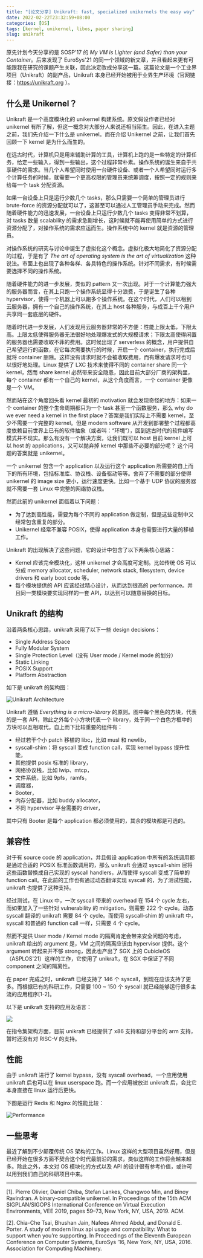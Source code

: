 ```yaml
---
title: "[论文分享] Unikraft: fast, specialized unikernels the easy way"
date: 2022-02-22T23:32:59+08:00
categories: [OS]
tags: [kernel, unikernel, libos, paper sharing]
slug: unikraft
---
```


原先计划今天分享的是 SOSP'17 的 *My VM is Lighter (and Safer) than your Container*。后来发现了 EuroSys'21 的同一个领域的新文章，并且看起来更有可能跟我在研究的课题产生关联，因此决定改成分享这一篇。这篇论文是一个工业界项目（Unikraft）的副产品，Unikraft 本身已经开始被用于业界生产环境（官网链接：https://unikraft.org ）。

## 什么是 Unikernel？

Unikraft 是一个高度模块化的 unikernel 构建系统。原文假设作者已经对 unikernel 有所了解，但这一概念对大部分人来说还相当陌生。因此，在进入主题之前，我们先介绍一下什么是 unikernel。而在介绍 Unikernel 之前，让我们首先回顾一下 kernel 是为什么而生的。

在远古时代，计算机只是用来辅助计算的工具，计算机上跑的是一些特定的计算任务，给定一些输入，得到一些输出，这个过程非常朴素。操作系统的诞生来自于共享硬件的需求。当几个人希望同时使用一台硬件设备、或者一个人希望同时运行多个计算任务的时候，就需要一个更高权限的管理员来统筹调度，按照一定的规则来给每一个 task 分配资源。

如果一台设备上只是运行少数几个 tasks，那么只需要一个简单的管理员进行 brute-force 的资源分配就可以了，这甚至可以通过人工管理员手动来完成。然而随着硬件能力的迅速发展，一台设备上只运行少数几个 tasks 变得非常不划算，对 tasks 数量 scalability 的需求急剧增长，这时候就不能再使用简单的方式进行资源分配了，对操作系统的需求应运而生。操作系统中的 kernel 就是资源的管理员。

对操作系统的研究与讨论中诞生了虚拟化这个概念。虚拟化极大地简化了资源分配的过程，于是有了 *The art of operating system is the art of virtualization* 这种说法。市面上也出现了各种各样、各具特色的操作系统。针对不同需求，有时候需要选择不同的操作系统。

随着硬件能力的进一步发展，类似的 pattern 又一次出现。对于一个计算能力强大的服务器而言，在其上只跑一个操作系统显得十分浪费，于是诞生了各种 hypervisor，使得一个机器上可以跑多个操作系统。在这个时代，人们可以租到云服务器，拥有一个自己的操作系统，在其上 host 各种服务，与成百上千个用户共享同一套底层的硬件。

随着时代进一步发展，人们发现用云服务器非常的不方便：性能上限太低，下限太高。上限太低使得服务器无法很好地处理爆发式的大规模请求；下限太高使得闲置的服务器也需要收取不菲的费用。这时候出现了 serverless 的概念，用户提供自己希望运行的函数，在它每次需要执行的时候，开启一个 container，执行完成后就将 container 删除。这样没有请求时就不会被收取费用，而有爆发请求时也可以很好地处理。Linux 提供了 LXC 技术来使得不同的 container share 同一个 kernel，然而 share kernel 必然带来安全隐患，因此目前大部分厂商的架构里，每个 container 都有一个自己的 kernel，从这个角度而言，一个 container 更像是一个 VM。

然而站在这个角度回头看 kernel 最初的 motivation 就会发现奇怪的地方：如果一个 container 的整个生命周期都只为一个 task 甚至一个函数服务，那么 why do we ever need a kernel in the first place？答案是我们实际上不需要 kernel，至少不需要一个完整的 kernel。但是 modern software 从开发到部署整个过程都高度依赖目前世界上已有的软件抽象（或者叫：“环境”），回到远古时代的软件编写模式并不现实。那么有没有一个解决方案，让我们既可以 host 目前 kernel 上可以 host 的 applications，又可以抛弃掉 kernel 中那些不必要的部分呢？ 这个问题的答案就是 unikernel。

一个 unikernel 包含一个 application 以及运行这个 application 所需要的自上而下的所有环境，包括标准库、协议栈、设备驱动等等。舍弃了不需要的部分使得 unikernel 的 image size 更小，运行速度更快。比如一个基于 UDP 协议的服务器就不需要一套 Linux 中完整的网络协议栈。

然而此前的 unikernel 面临着以下问题：

- 为了达到高性能，需要为每个不同的 application 做定制，但是这些定制中又经常包含重复的部分。
- Unikernel 经常不兼容 POSIX，使得 application 本身也需要进行大量的移植工作。

Unikraft 的出现解决了这些问题，它的设计中包含了以下两条核心思路：

- Kernel 应该完全模块化，这样 unikernel 才会高度可定制。比如传统 OS 可以分成 memory allocator, scheduler, network stack, filesystem, device drivers 和 early boot code 等。
- 每个模块提供的 API 应该经过精心设计，从而达到很高的 performance。并且同一类模块要实现同样的一套 API，以达到可以随意替换的目标。

## Unikraft 的结构

沿着两条核心思路，unikraft 采用了以下一些 design decisions：

- Single Address Space
- Fully Modular System
- Single Protection Level（没有 User mode / Kernel mode 的划分）
- Static Linking
- POSIX Support
- Platform Abstraction

如下是 unikraft 的架构图：

![Unikraft Architecture](arch.png)

Unikraft 遵循 *Everything is a micro-library* 的原则。图中每个黑色的方块，代表的是一套 API，除此之外每个小方块代表一个 library，处于同一个白色方框中的方块可以互相取代。自上而下比较重要的组件有：

- 经过若干个小 patch 移植的 libc，比如 musl 和 newlib，
- syscall-shim：将 syscall 变成 function call，实现 kernel bypass 提升性能，
- 其他提供 posix 标准的 library，
- 网络协议栈，比如 lwip、mtcp，
- 文件系统，比如 9pfs，ramfs，
- 调度器，
- Booter，
- 内存分配器，比如 buddy allocator，
- 不同 hypervisor 平台需要的 driver，

其中只有 Booter 是每个 application 都必须使用的，其余的模块都是可选的。

## 兼容性

对于有 source code 的 application，并且假设 application 中所有的系统调用都是通过合适的 POSIX 标准函数调用的，那么 unikraft 会通过 syscall-shim 层将这些函数替换成自己实现的 syscall handlers，从而使得 syscall 变成了简单的 function call。在此前的工作也有通过动态翻译实现 syscall 的，为了测试性能，unikraft 也提供了这种支持。

经过测试，在 Linux 中，一次 syscall 带来的 overhead 在 154 个 cycle 左右，而如果加入了一些针对 vulnerability 的 mitigation，则需要 222 个 cycle。动态 syscall 翻译的 unikraft 需要 84 个 cycle。而使用 syscall-shim 的 unikraft 中，syscall 和普通的 function call 一样，只需要 4 个 cycle。

然而不提供 User mode / Kernel mode 的隔离肯定会带来安全问题的考虑，unikraft 给出的 argument 是，VM 之间的隔离应该由 hypervisor 提供。这个 argument 听起来并不够 strong，因此也产出了 SGX 上的 CubicleOS（ASPLOS'21）这样的工作，它使用了 unikraft，在 SGX 中保证了不同 component 之间的隔离性。

在 paper 完成之时，unikraft 已经支持了 146 个 syscall，到现在应该支持了更多。而根据已有的科研工作，只需要 100 ~ 150 个 syscall 就已经能够运行很多主流的应用程序[1-2]。

以下是 unikraft 支持的应用及语言：

![](supported.png)

在指令集架构方面，目前 unikraft 已经提供了 x86 支持和部分平台的 arm 支持，暂时还没有对 RISC-V 的支持。

## 性能

由于 unikraft 进行了 kernel bypass，没有 syscall overhead，一个应用使用 unikraft 后也可以在 linux userspace 跑。而一个应用被放进 unikraft 后，会比它本身直接在 linux 运行后更快。

下图是运行 Redis 和 Nginx 的性能比较：

![Performance](perf.png)

## 一些思考

最近了解到不少颠覆传统 OS 架构的工作。Linux 这样的大型项目虽然好用，但是已经开始在很多方面不契合这个时代最前沿的需求，类似这样的工作将会越来越多。除此之外，本文对 OS 模块化的方式以及 API 的设计很有参考价值，或许可以用到我们自己的科研项目中来。

---

[1]. Pierre Olivier, Daniel Chiba, Stefan Lankes, Changwoo Min, and Binoy Ravindran. A binary-compatible unikernel. In Proceedings of the 15th ACM SIGPLAN/SIGOPS International Conference on Virtual Execution Environments, VEE 2019, pages 59–73, New York, NY, USA, 2019. ACM.

[2]. Chia-Che Tsai, Bhushan Jain, Nafees Ahmed Abdul, and Donald E. Porter. A study of modern linux api usage and compatibility: What to support when you’re supporting. In Proceedings of the Eleventh European Conference on Computer Systems, EuroSys ’16, New York, NY, USA, 2016. Association for Computing Machinery.


